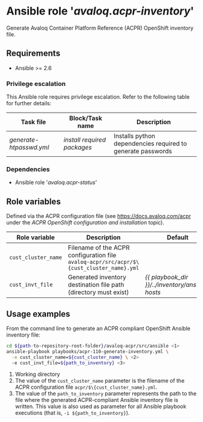 # Ansible role '*avaloq.acpr-inventory*'

Generate Avaloq Container Platform Reference (ACPR) OpenShift inventory file.

## Requirements

* Ansible >= 2.6

### Privilege escalation

This Ansible role requires privilege escalation. Refer to the following table for further
details:

|Task file               |Block/Task name             |Description                                                            |
|------------------------|----------------------------|-----------------------------------------------------------------------|
|_generate-htpasswd.yml_ |_install required packages_ |Installs python dependencies required to generate passwords            |

### Dependencies

* Ansible role '*avaloq.acpr-status*'

## Role variables

Defined via the ACPR configuration file (see https://docs.avaloq.com/acpr under the
*ACPR OpenShift configuration and installation* topic).

|Role variable       |Description                                                                               |Default                                          |
|--------------------|------------------------------------------------------------------------------------------|-------------------------------------------------|
|`cust_cluster_name` |Filename of the ACPR configuration file `avaloq-acpr/src/acpr/$\{cust_cluster_name}.yml`  |                                                 |
|`cust_invt_file`    |Generated inventory destination file path (directory must exist)                          | *{{ playbook_dir }}/../inventory/ansible-hosts* |

## Usage examples

From the command line to generate an ACPR compliant OpenShift Ansible inventory file:

```bash
cd ${path-to-repository-root-folder}/avaloq-acpr/src/ansible <1>
ansible-playbook playbooks/acpr-110-generate-inventory.yml \
  -e cust_cluster_name=${cust_cluster_name} \ <2>
  -e cust_invt_file=${path_to_inventory} <3>
```

1. Working directory
2. The value of the `cust_cluster_name` parameter is the filename of the ACPR
   configuration file `acpr/$\{cust_cluster_name}.yml`.
3. The value of the `path_to_inventory` parameter represents the path to the file where
   the generated ACPR-compliant Ansible inventory file is written. This value is also used
   as parameter for all Ansible playbook executions (that is, `-i ${path_to_inventory}`).
